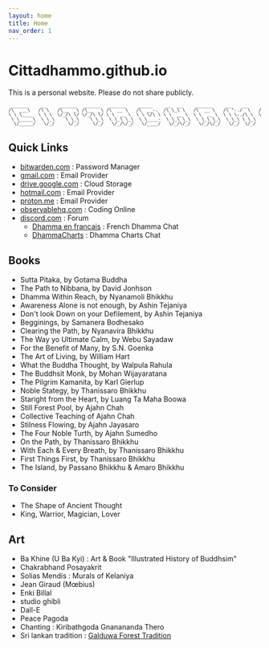 ```yaml
---
layout: home
title: Home
nav_order: 1
---
```

 
# Cittadhammo.github.io

This is a personal website. Please do not share publicly.

<pre style="line-height: 1; font-size: x-small;">
 ______     __     ______   ______   ______     _____     __  __     ______     __    __     __    __     ______    
/\  ___\   /\ \   /\__  _\ /\__  _\ /\  __ \   /\  __-.  /\ \_\ \   /\  __ \   /\ "-./  \   /\ "-./  \   /\  __ \   
\ \ \____  \ \ \  \/_/\ \/ \/_/\ \/ \ \  __ \  \ \ \/\ \ \ \  __ \  \ \  __ \  \ \ \-./\ \  \ \ \-./\ \  \ \ \/\ \  
 \ \_____\  \ \_\    \ \_\    \ \_\  \ \_\ \_\  \ \____-  \ \_\ \_\  \ \_\ \_\  \ \_\ \ \_\  \ \_\ \ \_\  \ \_____\ 
  \/_____/   \/_/     \/_/     \/_/   \/_/\/_/   \/____/   \/_/\/_/   \/_/\/_/   \/_/  \/_/   \/_/  \/_/   \/_____/ 
</pre>
                                                                                                  

## Quick Links

- [bitwarden.com](https://vault.bitwarden.com/#/login) : Password Manager
- [gmail.com](https://mail.google.com/mail/u/0/) : Email Provider
- [drive.google.com](https://drive.google.com/drive/my-drive) : Cloud Storage
- [hotmail.com](https://outlook.live.com/) : Email Provider
- [proton.me](https://account.proton.me/login?language=en) : Email Provider
- [observablehq.com](https://observablehq.com/) : Coding Online
- [discord.com](https://discord.com/login) : Forum
  -  [Dhamma en francais](https://discord.gg/U2T48jzCFZ) : French Dhamma Chat
  -  [DhammaCharts](https://discord.gg/MkyKZh8ANy) : Dhamma Charts Chat

## Books

* Sutta Pitaka, by Gotama Buddha
* The Path to Nibbana, by David Jonhson
* Dhamma Within Reach, by Nyanamoli Bhikkhu
* Awareness Alone is not enough, by Ashin Tejaniya 
* Don't look Down on your Defilement, by Ashin Tejaniya
* Begginings, by Samanera Bodhesako
* Clearing the Path, by Nyanavira Bhikkhu
* The Way yo Ultimate Calm, by Webu Sayadaw
* For the Benefit of Many, by S.N. Goenka
* The Art of Living, by William Hart
* What the Buddha Thought, by Walpula Rahula
* The Buddhsit Monk, by Mohan Wijayaratana
* The Pilgrim Kamanita, by Karl Gierlup
* Noble Stategy, by Thanissaro Bhikkhu
* Staright from the Heart, by Luang Ta Maha Boowa
* Still Forest Pool, by Ajahn Chah
* Collective Teaching of Ajahn Chah
* Stilness Flowing, by Ajahn Jayasaro
* The Four Noble Turth, by Ajahn Sumedho
* On the Path, by Thanissaro Bhikkhu
* With Each & Every Breath, by Thanissaro Bhikkhu
* First Things First, by Thanissaro Bhikkhu
* The Island, by Passano Bhikkhu & Amaro Bhikkhu

### To Consider

* The Shape of Ancient Thought
* King, Warrior, Magician, Lover

## Art

* Ba Khine (U Ba Kyi) : Art & Book "Illustrated History of Buddhsim"
* Chakrabhand Posayakrit
* Solias Mendis : Murals of Kelaniya
* Jean Giraud (Mœbius)
* Enki Billal
* studio ghibli
* Dall-E
* Peace Pagoda
* Chanting : Kiribathgoda Gnanananda Thero
* Sri lankan tradition : [Galduwa Forest Tradition](https://en.wikipedia.org/wiki/Sri_Kalyani_Yogasrama_Samstha)




